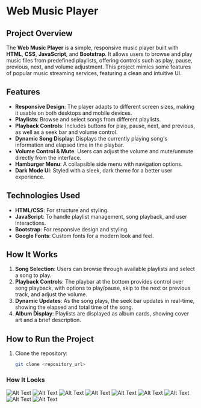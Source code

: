 # Web Music Player

## Project Overview
The **Web Music Player** is a simple, responsive music player built with **HTML**, **CSS**, **JavaScript**, and **Bootstrap**. It allows users to browse and play music files from predefined playlists, offering controls such as play, pause, previous, next, and volume adjustment. This project mimics some features of popular music streaming services, featuring a clean and intuitive UI.

## Features
- **Responsive Design**: The player adapts to different screen sizes, making it usable on both desktops and mobile devices.
- **Playlists**: Browse and select songs from different playlists.
- **Playback Controls**: Includes buttons for play, pause, next, and previous, as well as a seek bar and volume control.
- **Dynamic Song Display**: Displays the currently playing song's information and elapsed time in the playbar.
- **Volume Control & Mute**: Users can adjust the volume and mute/unmute directly from the interface.
- **Hamburger Menu**: A collapsible side menu with navigation options.
- **Dark Mode UI**: Styled with a sleek, dark theme for a better user experience.

## Technologies Used
- **HTML/CSS**: For structure and styling.
- **JavaScript**: To handle playlist management, song playback, and user interactions.
- **Bootstrap**: For responsive design and styling.
- **Google Fonts**: Custom fonts for a modern look and feel.

## How It Works
1. **Song Selection**: Users can browse through available playlists and select a song to play.
2. **Playback Controls**: The playbar at the bottom provides control over song playback, with options to play/pause, skip to the next or previous track, and adjust the volume.
3. **Dynamic Updates**: As the song plays, the seek bar updates in real-time, showing the elapsed and total time of the song.
4. **Album Display**: Playlists are displayed as album cards, showing cover art and a brief description.

## How to Run the Project
1. Clone the repository:
   ```bash
   git clone <repository_url>

### How It Looks
![Alt Text](9.png)
![Alt Text](8.png)
![Alt Text](7.png)
![Alt Text](6.png)
![Alt Text](5.png)
![Alt Text](4.png)
![Alt Text](3.png)
![Alt Text](2.png)
![Alt Text](1.png)
